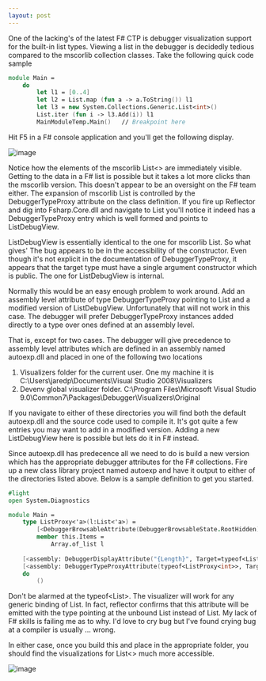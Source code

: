 ```yaml
---
layout: post
---
```

One of the lacking's of the latest F# CTP is debugger visualization support for the built-in list types. Viewing a list in the debugger is decidedly tedious compared to the mscorlib collection classes. Take the following quick code sample

``` fsharp
module Main =
    do
        let l1 = [0..4]
        let l2 = List.map (fun a -> a.ToString()) l1
        let l3 = new System.Collections.Generic.List<int>()
        List.iter (fun i -> l3.Add(i)) l1
        MainModuleTemp.Main()   // Breakpoint here
```

Hit F5 in a F# console application and you'll get the following display.

![image](http://blogs.msdn.com/blogfiles/jaredpar/WindowsLiveWriter/DebuggingFlists_129AA/image_thumb.png)

Notice how the elements of the mscorlib List<> are immediately visible.  Getting to the data in a F# list is possible but it takes a lot more clicks than the mscorlib version. This doesn't appear to be an oversight on the F# team either. The expansion of mscorlib List<T> is controlled by the DebuggerTypeProxy attribute on the class definition. If you fire up Reflector and dig into Fsharp.Core.dll and navigate to List<T> you'll notice it indeed has a DebuggerTypeProxy entry which is well formed and points to ListDebugView<T>.

ListDebugView<T> is essentially identical to the one for mscorlib List<T>. So what gives' The bug appears to be in the accessibility of the constructor.  Even though it's not explicit in the documentation of DebuggerTypeProxy, it appears that the target type must have a single argument constructor which is public. The one for ListDebugView<T> is internal.

Normally this would be an easy enough problem to work around. Add an assembly level attribute of type DebuggerTypeProxy pointing to List<T> and a modified version of ListDebugView. Unfortunately that will not work in this case. The debugger will prefer DebuggerTypeProxy instances added directly to a type over ones defined at an assembly level.

That is, except for two cases. The debugger will give precedence to assembly level attributes which are defined in an assembly named autoexp.dll and placed in one of the following two locations

  1. Visualizers folder for the current user. One my machine it is C:\Users\jaredp\Documents\Visual Studio 2008\Visualizers
  2. Devenv global visualizer folder. C:\Program Files\Microsoft Visual Studio 9.0\Common7\Packages\Debugger\Visualizers\Original

If you navigate to either of these directories you will find both the default autoexp.dll and the source code used to compile it. It's got quite a few entries you may want to add in a modified version. Adding a new ListDebugView<T> here is possible but lets do it in F# instead.  

Since autoexp.dll has predecence all we need to do is build a new version which has the appropriate debugger attributes for the F# collections. Fire up a new class library project named autoexp and have it output to either of the directories listed above. Below is a sample definition to get you started.

``` fsharp
#light
open System.Diagnostics

module Main =
    type ListProxy<'a>(l:List<'a>) =
        [<DebuggerBrowsableAttribute(DebuggerBrowsableState.RootHidden)>]
        member this.Items = 
            Array.of_list l
            
    [<assembly: DebuggerDisplayAttribute("{Length}", Target=typeof<List<int>>)>]
    [<assembly: DebuggerTypeProxyAttribute(typeof<ListProxy<int>>, Target=typeof<List<int>>)>]
    do 
        ()
```
            

Don't be alarmed at the typeof<List<int>>. The visualizer will work for any generic binding of List<T>. In fact, reflector confirms that this attribute will be emitted with the type pointing at the unbound List<T> instead of List<int>. My lack of F# skills is failing me as to why. I'd love to cry bug but I've found crying bug at a compiler is usually ... wrong.

In either case, once you build this and place in the appropriate folder, you should find the visualizations for List<> much more accessible.

![image](http://blogs.msdn.com/blogfiles/jaredpar/WindowsLiveWriter/DebuggingFlists_129AA/image_thumb_1.png)

